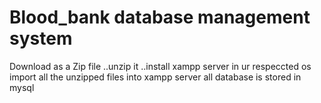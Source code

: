# Blood_bank database management system
Download as a Zip file
..unzip it
..install xampp server in ur respeccted os 
import all the unzipped files into xampp server 
all database is stored in mysql
